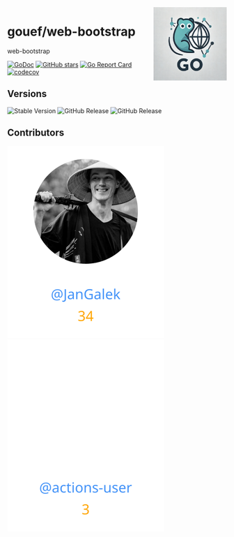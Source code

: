 <img align=right width="168" src="docs/gouef_logo.png">

# gouef/web-bootstrap
web-bootstrap


[![GoDoc](https://pkg.go.dev/badge/github.com/gouef/web-bootstrap.svg)](https://pkg.go.dev/github.com/gouef/web-bootstrap)
[![GitHub stars](https://img.shields.io/github/stars/gouef/web-bootstrap?style=social)](https://github.com/gouef/web-bootstrap/stargazers)
[![Go Report Card](https://goreportcard.com/badge/github.com/gouef/web-bootstrap)](https://goreportcard.com/report/github.com/gouef/web-bootstrap)
[![codecov](https://codecov.io/github/gouef/web-bootstrap/branch/main/graph/badge.svg?token=YUG8EMH6Q8)](https://codecov.io/github/gouef/web-bootstrap)

## Versions
![Stable Version](https://img.shields.io/github/v/release/gouef/web-bootstrap?label=Stable&labelColor=green)
![GitHub Release](https://img.shields.io/github/v/release/gouef/web-bootstrap?label=RC&include_prereleases&filter=*rc*&logoSize=diago)
![GitHub Release](https://img.shields.io/github/v/release/gouef/web-bootstrap?label=Beta&include_prereleases&filter=*beta*&logoSize=diago)


## Contributors

<div>
<span>
  <a href="https://github.com/JanGalek"><img src="https://raw.githubusercontent.com/gouef/web-bootstrap/refs/heads/contributors-svg/.github/contributors/JanGalek.svg" alt="JanGalek" /></a>
</span>
<span>
  <a href="https://github.com/actions-user"><img src="https://raw.githubusercontent.com/gouef/web-bootstrap/refs/heads/contributors-svg/.github/contributors/actions-user.svg" alt="actions-user" /></a>
</span>
</div>

